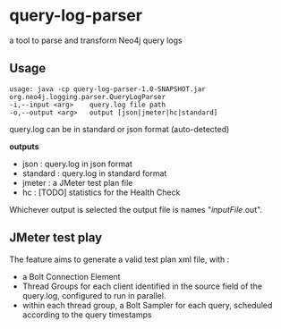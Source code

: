 # query-log-parser
a tool to parse and transform Neo4j query logs

## Usage
```
usage: java -cp query-log-parser-1.0-SNAPSHOT.jar org.neo4j.logging.parser.QueryLogParser 
-i,--input <arg>    query.log file path
-o,--output <arg>   output [json|jmeter|hc|standard]
```

query.log can be in standard or json format (auto-detected)

**outputs** 
* json : query.log in json format
* standard : query.log in standard format
* jmeter : a JMeter test plan file
* hc : [TODO] statistics for the Health Check

Whichever output is selected the output file is names "_inputFile_.out".

## JMeter test play

The feature aims to generate a valid test plan xml file, with :
- a Bolt Connection Element 
- Thread Groups for each client identified in the source field of the query.log, configured to run in parallel.
- within each thread group, a Bolt Sampler for each query, scheduled according to the query timestamps 